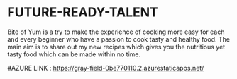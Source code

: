 # FUTURE-READY-TALENT

Bite of Yum is a try to make the experience of cooking more easy for each and every beginner who have a passion to cook tasty and healthy food. The main aim is to share out my new recipes which gives you the nutritious yet tasty food which can be made within no time.

#AZURE LINK : https://gray-field-0be770110.2.azurestaticapps.net/
